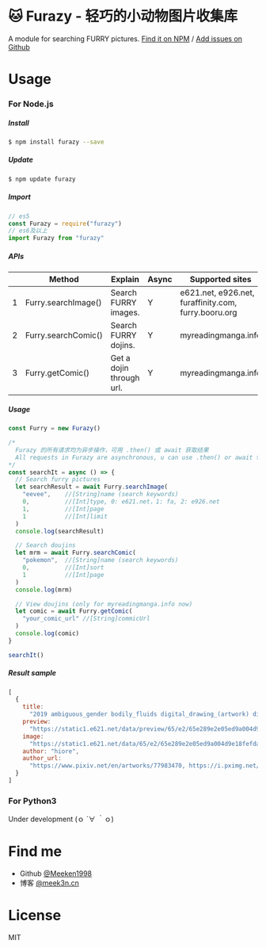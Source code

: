 # 🐱 Furazy - 轻巧的小动物图片收集库

A module for searching FURRY pictures.
[Find it on NPM](https://www.npmjs.com/package/furazy) / [Add issues on Github](https://github.com/Meeken1998/furazy-spider/issues)

# Usage

### For Node.js

##### Install

```bash
$ npm install furazy --save
```

##### Update

```bash
$ npm update furazy
```

##### Import

```js
// es5
const Furazy = require("furazy")
// es6及以上
import Furazy from "furazy"
```

##### APIs

|     | Method              | Explain                  | Async | Supported sites                                      | Version |
| --- | ------------------- | ------------------------ | ----- | ---------------------------------------------------- | ------- |
| 1   | Furry.searchImage() | Search FURRY images.     | Y     | e621.net, e926.net, furaffinity.com, furry.booru.org | v0.1.6  |
| 2   | Furry.searchComic() | Search FURRY dojins.     | Y     | myreadingmanga.info                                  | v0.1.0  |
| 3   | Furry.getComic()    | Get a dojin through url. | Y     | myreadingmanga.info                                  | v0.1.0  |

##### Usage

```js
const Furry = new Furazy()

/*
  Furazy 的所有请求均为异步操作，可用 .then() 或 await 获取结果
  All requests in Furazy are asynchronous, u can use .then() or await to get results.
*/
const searchIt = async () => {
  // Search furry pictures
  let searchResult = await Furry.searchImage(
    "eevee",    //[String]name (search keywords)
    0,          //[Int]type, 0: e621.net，1: fa, 2: e926.net
    1,          //[Int]page
    1           //[Int]limit
  )
  console.log(searchResult)

  // Search doujins
  let mrm = await Furry.searchComic(
    "pokemon",  //[String]name (search keywords)
    0,          //[Int]sort
    1           //[Int]page
  )
  console.log(mrm)

  // View doujins (only for myreadingmanga.info now)
  let comic = await Furry.getComic(
    "your_comic_url" //[String]commicUrl
  )
  console.log(comic)
}

searchIt()
```

##### Result sample

```js
[
  {
    title:
      "2019 ambiguous_gender bodily_fluids digital_drawing_(artwork) digital_media_(artwork) dragon dragonite drooling duo eevee feral hiore hi_res imminent_vore larger_pred licking licking_lips macro mammal nintendo oral_vore pokémon pokémon_(species) saliva simple_background size_difference slightly_chubby soft_vore tongue tongue_out video_games vore white_background",
    preview:
      "https://static1.e621.net/data/preview/65/e2/65e289e2e05ed9a004d9e18fefda2962.jpg",
    image:
      "https://static1.e621.net/data/65/e2/65e289e2e05ed9a004d9e18fefda2962.png",
    author: "hiore",
    author_url:
      "https://www.pixiv.net/en/artworks/77983470, https://i.pximg.net/img-original/img/2019/11/25/03/37/25/77983470_p2.png, https://www.pixiv.net/member.php?id=45363288, https://twitter.com/D0Sd0ou3fm1R1rB/status/1196483299465519105"
  }
]
```

### For Python3

Under development (ｏ ´∀ ｀ｏ)

# Find me

- Github [@Meeken1998](https://github.com/Meeken1998)
- 博客 [@meek3n.cn](https://meek3n.cn)

# License

MIT
